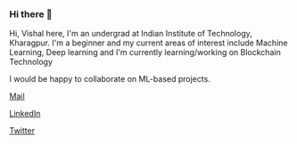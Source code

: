### Hi there 👋

Hi, Vishal here, I'm an undergrad at Indian Institute of Technology, Kharagpur.
I'm a beginner and my current areas of interest include Machine Learning, Deep learning and I'm currently learning/working on Blockchain Technology

I would be happy to collaborate on ML-based projects.

[Mail](vbagaria93@gmail.com)

[LinkedIn](https://www.linkedin.com/in/vbagaria93/)

[Twitter](https://twitter.com/VishalBagaria13)
